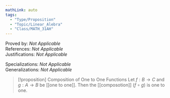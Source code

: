```yaml
---
mathLink: auto
tags:
  - "Type/Proposition"
  - "Topic/Linear_Alebra"
  - "Class/MATH_31AH"
---
```

Proved by: <i>Not Applicable</i>  
References: <i>Not Applicable</i>  
Justifications: <i>Not Applicable</i>  

Specializations: <i>Not Applicable</i>  
Generalizations: <i>Not Applicable</i>  

> [!proposition] Composition of One to One Functions
> Let $f:B\to C$ and $g:A\to B$ be [[one to one]]. Then the [[composotion]] $(f\circ g)$ is one to one.